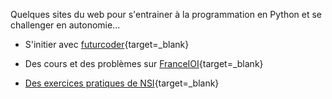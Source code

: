 Quelques sites du web pour s'entrainer à la programmation en Python et se challenger en autonomie...

- S'initier avec [futurcoder](https://fr.futurecoder.io/course/#IntroducingTheShell){target=_blank}

- Des cours et des problèmes sur [FranceIOI](http://www.france-ioi.org/algo/chapters.php){target=_blank}

- [Des exercices pratiques de NSI](https://e-nsi.gitlab.io/pratique/){target=_blank}